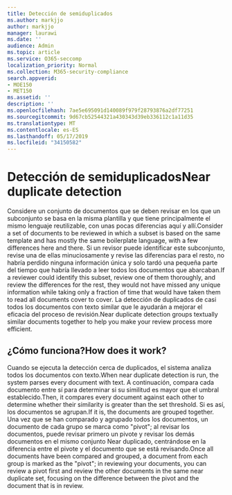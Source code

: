 ```yaml
---
title: Detección de semiduplicados
ms.author: markjjo
author: markjjo
manager: laurawi
ms.date: ''
audience: Admin
ms.topic: article
ms.service: O365-seccomp
localization_priority: Normal
ms.collection: M365-security-compliance
search.appverid:
- MOE150
- MET150
ms.assetid: ''
description: ''
ms.openlocfilehash: 7ae5e695091d140089f979f28793876a2df77251
ms.sourcegitcommit: 9d67cb52544321a430343d39eb336112c1a11d35
ms.translationtype: MT
ms.contentlocale: es-ES
ms.lasthandoff: 05/17/2019
ms.locfileid: "34150582"
---
```

# <a name="near-duplicate-detection"></a><span data-ttu-id="2d63c-102">Detección de semiduplicados</span><span class="sxs-lookup"><span data-stu-id="2d63c-102">Near duplicate detection</span></span>

<span data-ttu-id="2d63c-103">Considere un conjunto de documentos que se deben revisar en los que un subconjunto se basa en la misma plantilla y que tiene principalmente el mismo lenguaje reutilizable, con unas pocas diferencias aquí y allí.</span><span class="sxs-lookup"><span data-stu-id="2d63c-103">Consider a set of documents to be reviewed in which a subset is based on the same template and has mostly the same boilerplate language, with a few differences here and there.</span></span> <span data-ttu-id="2d63c-104">Si un revisor puede identificar este subconjunto, revise una de ellas minuciosamente y revise las diferencias para el resto, no habría perdido ninguna información única y solo tardó una pequeña parte del tiempo que habría llevado a leer todos los documentos que abarcaban.</span><span class="sxs-lookup"><span data-stu-id="2d63c-104">If a reviewer could identify this subset, review one of them thoroughly, and review the differences for the rest, they would not have missed any unique information while taking only a fraction of time that would have taken them to read all documents cover to cover.</span></span> <span data-ttu-id="2d63c-105">La detección de duplicados de casi todos los documentos con texto similar que le ayudarán a mejorar el eficacia del proceso de revisión.</span><span class="sxs-lookup"><span data-stu-id="2d63c-105">Near duplicate detection groups textually similar documents together to help you make your review process more efficient.</span></span>

## <a name="how-does-it-work"></a><span data-ttu-id="2d63c-106">¿Cómo funciona?</span><span class="sxs-lookup"><span data-stu-id="2d63c-106">How does it work?</span></span>

<span data-ttu-id="2d63c-107">Cuando se ejecuta la detección cerca de duplicados, el sistema analiza todos los documentos con texto.</span><span class="sxs-lookup"><span data-stu-id="2d63c-107">When near duplicate detection is run, the system parses every document with text.</span></span> <span data-ttu-id="2d63c-108">A continuación, compara cada documento entre sí para determinar si su similitud es mayor que el umbral establecido.</span><span class="sxs-lookup"><span data-stu-id="2d63c-108">Then, it compares every document against each other to determine whether their similarity is greater than the set threshold.</span></span> <span data-ttu-id="2d63c-109">Si es así, los documentos se agrupan.</span><span class="sxs-lookup"><span data-stu-id="2d63c-109">If it is, the documents are grouped together.</span></span> <span data-ttu-id="2d63c-110">Una vez que se han comparado y agrupado todos los documentos, un documento de cada grupo se marca como "pivot"; al revisar los documentos, puede revisar primero un pivote y revisar los demás documentos en el mismo conjunto Near duplicado, centrándose en la diferencia entre el pivote y el documento que se está revisando.</span><span class="sxs-lookup"><span data-stu-id="2d63c-110">Once all documents have been compared and grouped, a document from each group is marked as the "pivot"; in reviewing your documents, you can review a pivot first and review the other documents in the same near duplicate set, focusing on the difference between the pivot and the document that is in review.</span></span>